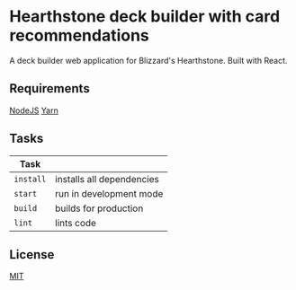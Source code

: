 # Hearthstone deck builder with card recommendations

A deck builder web application for Blizzard's Hearthstone. Built with React.

## Requirements
[NodeJS](https://nodejs.org)
[Yarn](https://yarnpkg.com)

## Tasks
| Task    |                         |
|---------|-------------------------|
| `install`| installs all dependencies|
| `start` | run in development mode |
| `build` | builds for production   |
| `lint`  | lints code              |

## License

[MIT](LICENSE)

